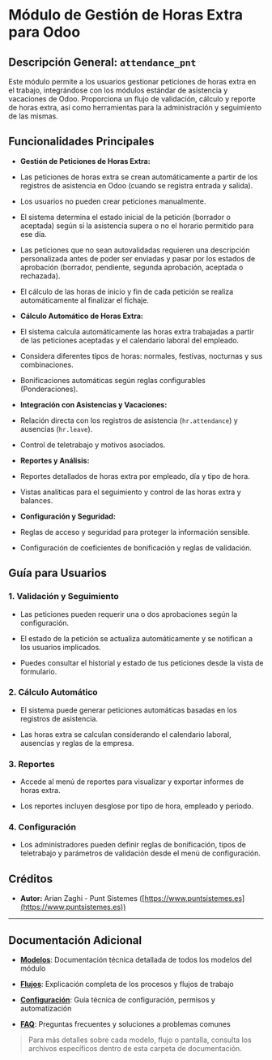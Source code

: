 # Módulo de Gestión de Horas Extra para Odoo

  

## Descripción General: `attendance_pnt`

  

Este módulo permite a los usuarios gestionar peticiones de horas extra en el trabajo, integrándose con los módulos estándar de asistencia y vacaciones de Odoo. Proporciona un flujo de validación, cálculo y reporte de horas extra, así como herramientas para la administración y seguimiento de las mismas.
## Funcionalidades Principales
- **Gestión de Peticiones de Horas Extra:**
- Las peticiones de horas extra se crean automáticamente a partir de los registros de asistencia en Odoo (cuando se registra entrada y salida).
- Los usuarios no pueden crear peticiones manualmente.
- El sistema determina el estado inicial de la petición (borrador o aceptada) según si la asistencia supera o no el horario permitido para ese día.
- Las peticiones que no sean autovalidadas requieren una descripción personalizada antes de poder ser enviadas y pasar por los estados de aprobación (borrador, pendiente, segunda aprobación, aceptada o rechazada).
- El cálculo de las horas de inicio y fin de cada petición se realiza automáticamente al finalizar el fichaje.

- **Cálculo Automático de Horas Extra:**

- El sistema calcula automáticamente las horas extra trabajadas a partir de las peticiones aceptadas y el calendario laboral del empleado.

- Considera diferentes tipos de horas: normales, festivas, nocturnas y sus combinaciones.

- Bonificaciones automáticas según reglas configurables (Ponderaciones).

  

- **Integración con Asistencias y Vacaciones:**

- Relación directa con los registros de asistencia (`hr.attendance`) y ausencias (`hr.leave`).

- Control de teletrabajo y motivos asociados.

  

- **Reportes y Análisis:**

- Reportes detallados de horas extra por empleado, día y tipo de hora.

- Vistas analíticas para el seguimiento y control de las horas extra y balances.

  

- **Configuración y Seguridad:**

- Reglas de acceso y seguridad para proteger la información sensible.

- Configuración de coeficientes de bonificación y reglas de validación.

  

## Guía para Usuarios

  

### 1. Validación y Seguimiento

  

- Las peticiones pueden requerir una o dos aprobaciones según la configuración.

- El estado de la petición se actualiza automáticamente y se notifican a los usuarios implicados.

- Puedes consultar el historial y estado de tus peticiones desde la vista de formulario.

  

### 2. Cálculo Automático

  

- El sistema puede generar peticiones automáticas basadas en los registros de asistencia.

- Las horas extra se calculan considerando el calendario laboral, ausencias y reglas de la empresa.

  

### 3. Reportes

  

- Accede al menú de reportes para visualizar y exportar informes de horas extra.

- Los reportes incluyen desglose por tipo de hora, empleado y periodo.

  

### 4. Configuración

  

- Los administradores pueden definir reglas de bonificación, tipos de teletrabajo y parámetros de validación desde el menú de configuración.

  

## Créditos

  

- **Autor:** Arian Zaghi - Punt Sistemes ([https://www.puntsistemes.es](https://www.puntsistemes.es))

  

---

  

## Documentación Adicional

  

- **[Modelos](modelos.md)**: Documentación técnica detallada de todos los modelos del módulo

- **[Flujos](flujos.md)**: Explicación completa de los procesos y flujos de trabajo

- **[Configuración](configuracion.md)**: Guía técnica de configuración, permisos y automatización

- **[FAQ](FAQ.md)**: Preguntas frecuentes y soluciones a problemas comunes

  

> Para más detalles sobre cada modelo, flujo o pantalla, consulta los archivos específicos dentro de esta carpeta de documentación.